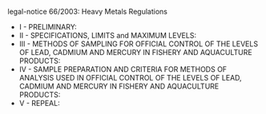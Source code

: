legal-notice 66&#x2F;2003: Heavy Metals Regulations

<ul>
			<li>I - PRELIMINARY: <ul>
			</ul></li>			<li>II - SPECIFICATIONS, LIMITS and MAXIMUM LEVELS: <ul>
			</ul></li>			<li>III - METHODS OF SAMPLING FOR OFFICIAL CONTROL OF THE LEVELS OF LEAD, CADMIUM AND MERCURY IN FISHERY AND AQUACULTURE PRODUCTS: <ul>
			</ul></li>			<li>IV - SAMPLE PREPARATION AND CRITERIA FOR METHODS OF ANALYSIS USED IN OFFICIAL CONTROL OF THE LEVELS OF LEAD, CADMIUM AND MERCURY IN FISHERY AND AQUACULTURE PRODUCTS: <ul>
			</ul></li>			<li>V - REPEAL: <ul>
			</ul></li></ul>